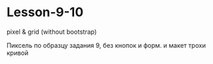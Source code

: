 # Lesson-9-10
pixel &amp; grid (without bootstrap)

Пиксель по образцу задания 9, без кнопок и форм.
и макет трохи кривой
